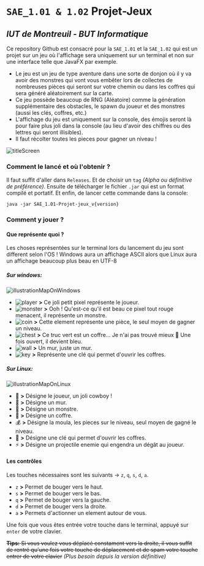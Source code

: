 # `SAE_1.01 & 1.02` **Projet-Jeux**
## _IUT de Montreuil - BUT Informatique_

Ce repository Github est consacré pour la `SAE_1.01` et la `SAE_1.02` qui est un projet sur un jeu où l'affichage sera
uniquement sur un terminal et non sur une interface telle que JavaFX par exemple.

* Le jeu est un jeu de type aventure dans une sorte de donjon où il y va avoir des monstres qui vont vous embêter lors 
de collectes de nombreuses pièces qui seront sur votre chemin ou dans les coffres qui sera généré aléatoirement sur la carte.
* Ce jeu possède beaucoup de RNG (Aléatoire) comme la génération supplémentaire des obstacles, le spawn du joueur et des 
monstres (aussi les clés, coffres, etc.)
* L'affichage du jeu est uniquement sur la console, des émojis seront là pour faire plus joli dans la console 
(au lieu d'avoir des chiffres ou des lettres qui seront illisibles).
* Il faut récolter toutes les pieces pour gagner un niveau !

![titleScreen](https://eapi.pcloud.com/getpubthumb?code=XZo2nFZUojd9tO3JSyUVNKtgPqibhbjnQcy&linkpassword=undefined&size=1127x281&crop=0&type=auto)
### Comment le lancé et où l'obtenir ?
Il faut suffit d'aller dans `Releases`. Et de choisir un `tag` _(Alpha ou définitive de préférence)_. 
Ensuite de télécharger le fichier `.jar` qui est un format compilé et portatif.
Et enfin, de lancer cette commande dans la console:

`java -jar SAE_1.01-Projet-jeux_v{version}`

### Comment y jouer ?
#### Que représente quoi ?
Les choses représentées sur le terminal lors du lancement du jeu sont different selon l'OS !
Windows aura un affichage ASCII alors que Linux aura un affichage beaucoup plus beau en UTF-8
##### Sur windows:
![illustrationMapOnWindows](https://eapi.pcloud.com/getpubthumb?code=XZMq9FZ4N5iPPInMp8xQ9MUJXXqCjH1gRgk&linkpassword=undefined&size=300x300&crop=0&type=auto)
* ![player](https://eapi.pcloud.com/getpubthumb?code=XZHWnFZk3IXz5H7jFudThzH32e6Qf8nFtR7&linkpassword=undefined&size=20x20&crop=0&type=auto) 
**>** Ce joli petit pixel représente le joueur.
* ![monster](https://eapi.pcloud.com/getpubthumb?code=XZ8WnFZ6dUw4UjdSbB83xVtnPOaNQpkATeX&linkpassword=undefined&size=20x20&crop=0&type=auto) 
**>** Ooh ! Qu'est-ce qu'il est beau ce pixel tout rouge menacent, il représente un monstre.
* ![coin](https://eapi.pcloud.com/getpubthumb?code=XZmWnFZkrHqbGdEdrQtjHuoTOhQEQx42uhy&linkpassword=undefined&size=20x20&crop=0&type=auto) 
**>** Cette element représente une pièce, le seul moyen de gagner un niveau.
* ![chest](https://eapi.pcloud.com/getpubthumb?code=XZSWnFZKLL7gmEeqQmIfv6IYORNikV5EMYX&linkpassword=undefined&size=20x20&crop=0&type=auto) 
**>** Ce truc vert est un coffre... Je n'ai pas trouvé mieux 🙁 Une fois ouvert, il devient bleu.
* ![wall](https://eapi.pcloud.com/getpubthumb?code=XZjWnFZoITQkBECz0hLHcEHeiBfWHzKY0Vk&linkpassword=undefined&size=20x20&crop=0&type=auto) 
**>** Un mur, juste un mur.
* ![key](https://eapi.pcloud.com/getpubthumb?code=XZft9FZHwcGC1shg2kab63IONGqYJ6Y3Bc7&linkpassword=undefined&size=20x20&crop=0&type=auto) 
**>** Représente une clé qui permet d'ouvrir les coffres.

##### Sur Linux:
![illustrationMapOnLinux](https://eapi.pcloud.com/getpubthumb?code=XZSbgFZ7ry8QY4VqdF9rJFn1M7kSXitV1WV&linkpassword=undefined&size=300x300&crop=0&type=auto)
* 🤠 **>** Désigne le joueur, un joli cowboy !
* 🧱 **>** Désigne un mur.
* 👾 **>** Désigne un monstre.
* 🧰 **>** Désigne un coffre.
* 💰 **>** Désigne la moula, les pieces sur le niveau, seul moyen de gagné le niveau.
* 🔑 **>** Désigne une clé qui permet d'ouvrir les coffres.
* ⚡ **>** Désigne un projectile enemie qui engendra un dégât au joueur.

#### Les contrôles
Les touches nécessaires sont les suivants → `z`, `q`, `s`, `d`, `a`.
* `z` **>** Permet de bouger vers le haut.
* `s` **>** Permet de bouger vers le bas.
* `q` **>** Permet de bouger vers la gauche.
* `d` **>** Permet de bouger vers la droite.
* `a` **>** Permets d'actionner un element autour de vous.

Une fois que vous êtes entrée votre touche dans le terminal, appuyé sur `enter` de votre clavier.

~~**Tips:** Si vous voulez vous déplacé constament vers la droite, il vous suffit de rentré qu'une fois votre touche de 
déplacement et de spam votre touche entrer de votre clavier~~ _(Plus besoin depuis la version définitive)_